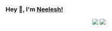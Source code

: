 ### Hey 👋, I'm [Neelesh!](https://linkedin.com/in/neeleshio) 

<p align = "center">
  <img src = "https://github-readme-stats.vercel.app/api?username=neeleshio&show_icons=true">
  <img src = "https://github-readme-stats.vercel.app/api/top-langs/?username=neeleshio&hide=css,html">
</p>
